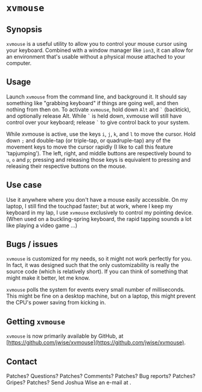 `xvmouse`
=========

Synopsis
--------

`xvmouse` is a useful utility to allow you to control your mouse cursor
using your keyboard.  Combined with a window manager like `ion3`, it can
allow for an environment that's usable without a physical mouse attached to
your computer.

Usage
-----

Launch `xvmouse` from the command line, and background it. It should say
something like "grabbing keyboard" if things are going well, and then
nothing from then on.  To activate `xvmouse`, hold down `Alt` and `` ` ``
(backtick), and optionally release Alt.  While `` ` `` is held down, xvmouse
will still have control over your keyboard; release `` ` `` to give control
back to your system.

While xvmouse is active, use the keys `i`, `j`, `k`, and `l` to move the
cursor.  Hold down `;` and double-tap (or triple-tap, or quadruple-tap) any of
the movement keys to move the cursor rapidly (I like to call this feature
'tapjumping').  The left, right, and middle buttons are respectively bound
to `u`, `o` and `p`; pressing and releasing those keys is equivalent to pressing
and releasing their respective buttons on the mouse.

Use case
--------

Use it anywhere where you don't have a mouse easily accessible. On my
laptop, I still find the touchpad faster; but at work, where I keep my
keyboard in my lap, I use `xvmouse` exclusively to control my pointing
device.  (When used on a buckling-spring keyboard, the rapid tapping sounds
a lot like playing a video game ...)

Bugs / issues
-------------

`xvmouse` is customized for my needs, so it might not work perfectly for
you.  In fact, it was designed such that the only customizability is really
the source code (which is relatively short).  If you can think of something
that might make it better, let me know.

`xvmouse` polls the system for events every small number of milliseconds.
This might be fine on a desktop machine, but on a laptop, this might prevent
the CPU's power saving from kicking in.

Getting `xvmouse`
-----------------

`xvmouse` is now primarily available by GitHub, at
[https://github.com/jwise/xvmouse](https://github.com/jwise/xvmouse).

Contact
-------

Patches? Questions? Patches? Comments? Patches? Bug reports? Patches? 
Gripes?  Patches?  Send Joshua Wise an e-mail at <joshua at joshuawise dot
com>.
